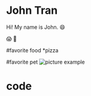 # John Tran

Hi! My name is John.
:smile:

:scream:
:beer:

#favorite food
*pizza

#favorite pet
![picture example](https://cloud.githubusercontent.com/assets/11617321/9548889/031ac66c-4d71-11e5-8126-3ae0fb4d99b5.jpeg)
# code

